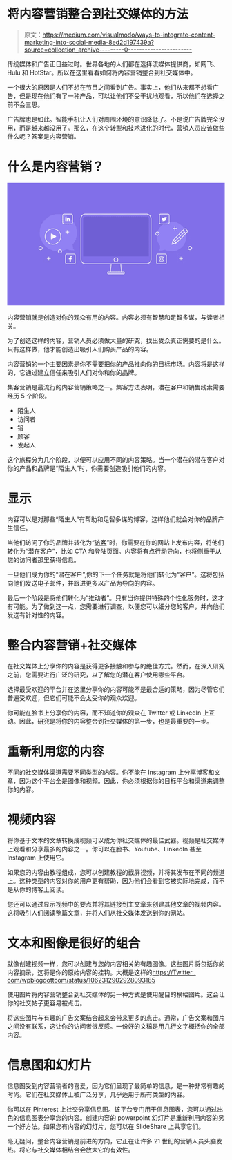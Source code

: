 # 将内容营销整合到社交媒体的方法

> 原文：<https://medium.com/visualmodo/ways-to-integrate-content-marketing-into-social-media-8ed2d197439a?source=collection_archive---------0----------------------->

传统媒体和广告正日益过时。世界各地的人们都在选择流媒体提供商，如网飞、Hulu 和 HotStar。所以在这里看看如何将内容营销整合到社交媒体中。

一个很大的原因是人们不想在节目之间看到广告。事实上，他们从来都不想看广告，但是现在他们有了一种产品，可以让他们不受干扰地观看，所以他们在选择之前不会三思。

广告牌也是如此。智能手机让人们对周围环境的意识降低了。不是说广告牌完全没用，而是越来越没用了。那么，在这个转型和技术进化的时代，营销人员应该做些什么呢？答案是内容营销。

# 什么是内容营销？

![](img/7e1268cdccaef22cbd916979c78f6714.png)

内容营销就是创造对你的观众有用的内容。内容必须有智慧和足智多谋，与读者相关。

为了创造这样的内容，营销人员必须做大量的研究，找出受众真正需要的是什么。只有这样做，他才能创造出吸引人们购买产品的内容。

内容营销的一个主要因素是你不需要把你的产品推向你的目标市场。内容将是这样的，它通过建立信任来吸引人们对你和你的品牌。

集客营销是最流行的内容营销策略之一。集客方法表明，潜在客户和销售线索需要经历 5 个阶段。

*   陌生人
*   访问者
*   铅
*   顾客
*   发起人

这个旅程分为几个阶段，以便可以应用不同的内容策略。当一个潜在的潜在客户对你的产品和品牌是“陌生人”时，你需要创造吸引他们的内容。

# 显示

内容可以是对那些“陌生人”有帮助和足智多谋的博客，这样他们就会对你的品牌产生信任。

当他们访问了你的品牌并转化为“[访客](https://visualmodo.com/wordpress-themes/)”时，你需要在你的网站上发布内容，将他们转化为“潜在客户”，比如 CTA 和登陆页面。内容将有点行动导向，也将侧重于从您的访问者那里获得信息。

一旦他们成为你的“潜在客户”,你的下一个任务就是将他们转化为“客户”。这将包括向他们发送电子邮件，并跟进更多以产品为导向的内容。

最后一个阶段是将他们转化为“推动者”。只有当你提供特殊的个性化服务时，这才有可能。为了做到这一点，您需要进行调查，以便您可以细分您的客户，并向他们发送有针对性的内容。

# 整合内容营销+社交媒体

在社交媒体上分享你的内容是获得更多接触和参与的绝佳方式。然而，在深入研究之前，您需要进行广泛的研究，以了解您的潜在客户使用哪些平台。

选择最受欢迎的平台并在这里分享你的内容可能不是最合适的策略，因为尽管它们普遍受欢迎，但它们可能不会太受你的观众欢迎。

你可能在脸书上分享你的内容，而不知道你的观众在 Twitter 或 LinkedIn 上互动。因此，研究是将你的内容整合到社交媒体的第一步，也是最重要的一步。

# 重新利用您的内容

不同的社交媒体渠道需要不同类型的内容。你不能在 Instagram 上分享博客和文章，因为这个平台全是图像和视频。因此，你必须根据你的目标平台和渠道来调整你的内容。

# 视频内容

将你基于文本的文章转换成视频可以成为你社交媒体的最佳武器。视频是社交媒体上观看和分享最多的内容之一。你可以在脸书、Youtube、LinkedIn 甚至 Instagram 上使用它。

如果您的内容由教程组成，您可以创建教程的截屏视频，并将其发布在不同的频道上。这种类型的内容对你的用户更有帮助，因为他们会看到它被实际地完成，而不是从你的博客上阅读。

您还可以通过显示视频中的要点并将其链接到主文章来创建其他文章的视频内容。这将吸引人们阅读整篇文章，并将人们从社交媒体发送到你的网站。

# 文本和图像是很好的组合

就像创建视频一样，您可以创建与您的内容相关的有趣图像。这些图片将包括你的内容摘录，这将是你的原始内容的挂钩。大概是这样的[https://Twitter . com/wpblogdottcom/status/1062312902928093185](https://twitter.com/wpblogdottcom/status/1062312902928093185)

使用图片将内容营销整合到社交媒体的另一种方式是使用醒目的横幅图片。这会让你的社交帖子更容易被点击。

将这些图片与有趣的广告文案结合起来会带来更多的点击。通常，广告文案和图片之间没有联系，这让你的访问者很反感。一份好的文稿是用几行文字概括你的全部内容。

# 信息图和幻灯片

信息图受到内容营销者的喜爱，因为它们呈现了最简单的信息，是一种非常有趣的时尚。它们在社交媒体上被广泛分享，几乎适用于所有类型的内容。

你可以在 Pinterest 上社交分享信息图。该平台专门用于信息图表，您可以通过出色的信息图表分享您的内容。创建内容的 powerpoint 幻灯片是重新利用内容的另一个好方法。如果您有内容的幻灯片，您可以在 SlideShare 上共享它们。

毫无疑问，整合内容营销是前进的方向，它正在让许多 21 世纪的营销人员头脑发热。将它与社交媒体相结合会放大它的有效性。
